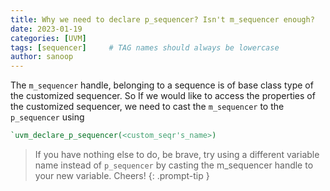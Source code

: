 ```yaml
---
title: Why we need to declare p_sequencer? Isn't m_sequencer enough?
date: 2023-01-19 
categories: [UVM]
tags: [sequencer]     # TAG names should always be lowercase
author: sanoop
---
```


The `m_sequencer` handle, belonging to a sequence is of base class type of the customized sequencer. So If we would like to access the properties of the customized sequencer, we need to cast the `m_sequencer` to the `p_sequencer`  using
```verilog
`uvm_declare_p_sequencer(<custom_seqr's_name>)
```

> If you have nothing else to do, be brave, try using a different variable name instead of `p_sequencer` by casting the m_sequencer handle to your new variable. Cheers!
{: .prompt-tip }